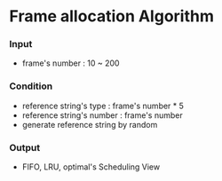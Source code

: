 # Frame allocation Algorithm

### Input
- frame's number : 10 ~ 200

### Condition
- reference string's type : frame's number * 5
- reference string's number : frame's number
- generate reference string by random 

### Output
- FIFO, LRU, optimal's Scheduling View
